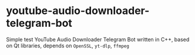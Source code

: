 # youtube-audio-downloader-telegram-bot

Simple test YouTube Audio Downloader Telegram Bot written in C++, based on Qt libraries, depends on `OpenSSL`, `yt-dlp`, `ffmpeg`
